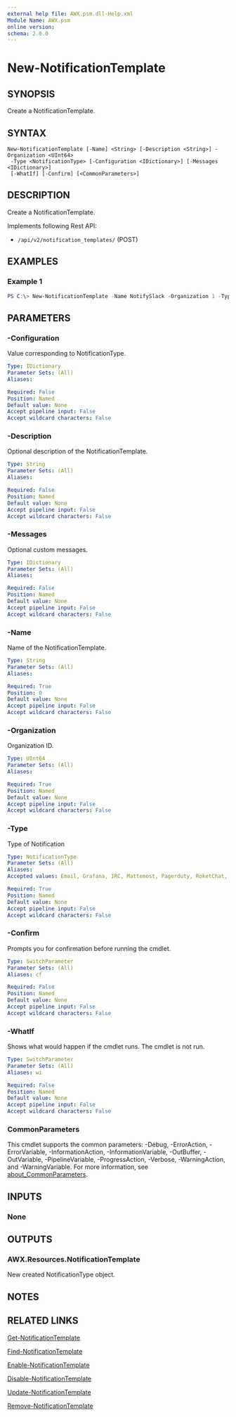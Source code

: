 ```yaml
---
external help file: AWX.psm.dll-Help.xml
Module Name: AWX.psm
online version:
schema: 2.0.0
---
```


# New-NotificationTemplate

## SYNOPSIS
Create a NotificationTemplate.

## SYNTAX

```
New-NotificationTemplate [-Name] <String> [-Description <String>] -Organization <UInt64>
 -Type <NotificationType> [-Configuration <IDictionary>] [-Messages <IDictionary>]
 [-WhatIf] [-Confirm] [<CommonParameters>]
```

## DESCRIPTION
Create a NotificationTemplate.

Implements following Rest API:  
- `/api/v2/notification_templates/` (POST)

## EXAMPLES

### Example 1
```powershell
PS C:\> New-NotificationTemplate -Name NotifySlack -Organization 1 -Type Slack -Configuration @{ token = "tokenA"; channles = @("#channel") }
```

## PARAMETERS

### -Configuration
Value corresponding to NotificationType.

```yaml
Type: IDictionary
Parameter Sets: (All)
Aliases:

Required: False
Position: Named
Default value: None
Accept pipeline input: False
Accept wildcard characters: False
```

### -Description
Optional description of the NotificationTemplate.

```yaml
Type: String
Parameter Sets: (All)
Aliases:

Required: False
Position: Named
Default value: None
Accept pipeline input: False
Accept wildcard characters: False
```

### -Messages
Optional custom messages.

```yaml
Type: IDictionary
Parameter Sets: (All)
Aliases:

Required: False
Position: Named
Default value: None
Accept pipeline input: False
Accept wildcard characters: False
```

### -Name
Name of the NotificationTemplate.

```yaml
Type: String
Parameter Sets: (All)
Aliases:

Required: True
Position: 0
Default value: None
Accept pipeline input: False
Accept wildcard characters: False
```

### -Organization
Organization ID.

```yaml
Type: UInt64
Parameter Sets: (All)
Aliases:

Required: True
Position: Named
Default value: None
Accept pipeline input: False
Accept wildcard characters: False
```

### -Type
Type of Notification

```yaml
Type: NotificationType
Parameter Sets: (All)
Aliases:
Accepted values: Email, Grafana, IRC, Mattemost, Pagerduty, RoketChat, Slack, Twillo, Webhook

Required: True
Position: Named
Default value: None
Accept pipeline input: False
Accept wildcard characters: False
```

### -Confirm
Prompts you for confirmation before running the cmdlet.

```yaml
Type: SwitchParameter
Parameter Sets: (All)
Aliases: cf

Required: False
Position: Named
Default value: None
Accept pipeline input: False
Accept wildcard characters: False
```

### -WhatIf
Shows what would happen if the cmdlet runs.
The cmdlet is not run.

```yaml
Type: SwitchParameter
Parameter Sets: (All)
Aliases: wi

Required: False
Position: Named
Default value: None
Accept pipeline input: False
Accept wildcard characters: False
```

### CommonParameters
This cmdlet supports the common parameters: -Debug, -ErrorAction, -ErrorVariable, -InformationAction, -InformationVariable, -OutBuffer, -OutVariable, -PipelineVariable, -ProgressAction, -Verbose, -WarningAction, and -WarningVariable. For more information, see [about_CommonParameters](http://go.microsoft.com/fwlink/?LinkID=113216).

## INPUTS

### None
## OUTPUTS

### AWX.Resources.NotificationTemplate
New created NotificationType object.

## NOTES

## RELATED LINKS

[Get-NotificationTemplate](Get-NotificationTemplate.md)

[Find-NotificationTemplate](Find-NotificationTemplate.md)

[Enable-NotificationTemplate](Enable-NotificationTemplate.md)

[Disable-NotificationTemplate](Diable-NotificationTemplate.md)

[Update-NotificationTemplate](Update-NotificationTemplate.md)

[Remove-NotificationTemplate](Remove-NotificationTemplate.md)
